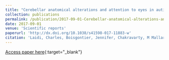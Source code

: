 ```yaml
---
title: "Cerebellar anatomical alterations and attention to eyes in autism"
collection: publications
permalink: /publication/2017-09-01-Cerebellar-anatomical-alterations-and-attention-to-eyes-in-autism
date: 2017-09-01
venue: 'Scientific reports'
paperurl: 'http://dx.doi.org/10.1038/s41598-017-11883-w'
citation: 'Laidi, Charles, Boisgontier, Jennifer, Chakravarty, M Mallar, Hotier, Sevan, d&apos;Albis, Marc-Antoine, Mangin, Jean-François, <b>Devenyi, Gabriel A</b>, Delorme, Richard, Bolognani, Federico, Czech, Christian, Bouquet, Céline, Toledano, Elie, Bouvard, Manuel, Gras, Doriane, Petit, Julie, Mishchenko, Marina, Gaman, Alexandru, Scheid, Isabelle, Leboyer, Marion, Zalla, Tiziana, Houenou, Josselin, &quot;Cerebellar anatomical alterations and attention to eyes in autism.&quot; Scientific reports, 2017.'
---
```

[Access paper here](http://dx.doi.org/10.1038/s41598-017-11883-w){:target="_blank"}
